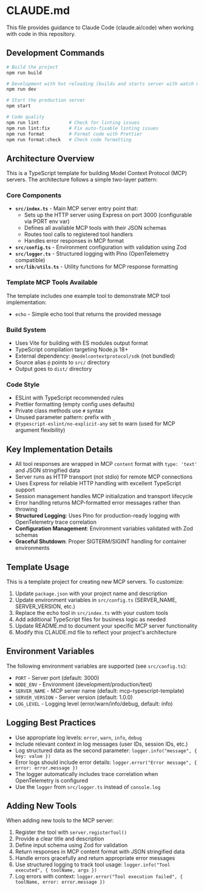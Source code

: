# CLAUDE.md

This file provides guidance to Claude Code (claude.ai/code) when working with code in this repository.

## Development Commands

```bash
# Build the project
npm run build

# Development with hot reloading (builds and starts server with watch mode)
npm run dev

# Start the production server
npm start

# Code quality
npm run lint           # Check for linting issues
npm run lint:fix       # Fix auto-fixable linting issues
npm run format         # Format code with Prettier
npm run format:check   # Check code formatting
```

## Architecture Overview

This is a TypeScript template for building Model Context Protocol (MCP) servers. The architecture follows a simple two-layer pattern:

### Core Components

- **`src/index.ts`** - Main MCP server entry point that:
  - Sets up the HTTP server using Express on port 3000 (configurable via PORT env var)
  - Defines all available MCP tools with their JSON schemas
  - Routes tool calls to registered tool handlers
  - Handles error responses in MCP format
- **`src/config.ts`** - Environment configuration with validation using Zod
- **`src/logger.ts`** - Structured logging with Pino (OpenTelemetry compatible)
- **`src/lib/utils.ts`** - Utility functions for MCP response formatting

### Template MCP Tools Available

The template includes one example tool to demonstrate MCP tool implementation:
- `echo` - Simple echo tool that returns the provided message

### Build System

- Uses Vite for building with ES modules output format
- TypeScript compilation targeting Node.js 18+ 
- External dependency: `@modelcontextprotocol/sdk` (not bundled)
- Source alias `@` points to `src/` directory
- Output goes to `dist/` directory

### Code Style

- ESLint with TypeScript recommended rules
- Prettier formatting (empty config uses defaults)
- Private class methods use `#` syntax
- Unused parameter pattern: prefix with `_`
- `@typescript-eslint/no-explicit-any` set to warn (used for MCP argument flexibility)

## Key Implementation Details

- All tool responses are wrapped in MCP `content` format with `type: 'text'` and JSON stringified data
- Server runs as HTTP transport (not stdio) for remote MCP connections
- Uses Express for reliable HTTP handling with excellent TypeScript support
- Session management handles MCP initialization and transport lifecycle
- Error handling returns MCP-formatted error messages rather than throwing
- **Structured Logging**: Uses Pino for production-ready logging with OpenTelemetry trace correlation
- **Configuration Management**: Environment variables validated with Zod schemas
- **Graceful Shutdown**: Proper SIGTERM/SIGINT handling for container environments

## Template Usage

This is a template project for creating new MCP servers. To customize:

1. Update `package.json` with your project name and description
2. Update environment variables in `src/config.ts` (SERVER_NAME, SERVER_VERSION, etc.)
3. Replace the echo tool in `src/index.ts` with your custom tools
4. Add additional TypeScript files for business logic as needed
5. Update README.md to document your specific MCP server functionality
6. Modify this CLAUDE.md file to reflect your project's architecture

## Environment Variables

The following environment variables are supported (see `src/config.ts`):

- `PORT` - Server port (default: 3000)
- `NODE_ENV` - Environment (development/production/test)
- `SERVER_NAME` - MCP server name (default: mcp-typescript-template)
- `SERVER_VERSION` - Server version (default: 1.0.0)
- `LOG_LEVEL` - Logging level (error/warn/info/debug, default: info)

## Logging Best Practices

- Use appropriate log levels: `error`, `warn`, `info`, `debug`
- Include relevant context in log messages (user IDs, session IDs, etc.)
- Log structured data as the second parameter: `logger.info("message", { key: value })`
- Error logs should include error details: `logger.error("Error message", { error: error.message })`
- The logger automatically includes trace correlation when OpenTelemetry is configured
- Use the `logger` from `src/logger.ts` instead of `console.log`

## Adding New Tools

When adding new tools to the MCP server:

1. Register the tool with `server.registerTool()`
2. Provide a clear title and description
3. Define input schema using Zod for validation
4. Return responses in MCP content format with JSON stringified data
5. Handle errors gracefully and return appropriate error messages
6. Use structured logging to track tool usage: `logger.info("Tool executed", { toolName, args })`
7. Log errors with context: `logger.error("Tool execution failed", { toolName, error: error.message })`